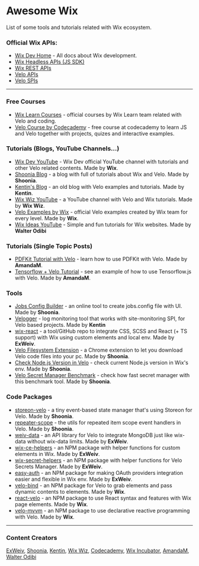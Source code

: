 # Awesome Wix

List of some tools and tutorials related with Wix ecosystem.

### Official Wix APIs:

- [Wix Dev Home](https://dev.wix.com/) - All docs about Wix development.
- [Wix Headless APIs (JS SDK)](https://dev.wix.com/docs/sdk)
- [Wix REST APIs](https://dev.wix.com/docs/rest)
- [Velo APIs](https://www.wix.com/velo/reference/)
- [Velo SPIs](https://www.wix.com/velo/reference/spis/)

---

### Free Courses

- [Wix Learn Courses](https://www.wix.com/learn/library/coding/courses) - official courses by Wix Learn team related with Velo and coding.
- [Velo Course by Codecademy](https://www.codecademy.com/learn/create-a-professional-website-with-velo-by-wix) - free course at codecademy to learn JS and Velo together with projects, quizes and interactive examples.

### Tutorials (Blogs, YouTube Channels...)

- [Wix Dev YouTube](https://www.youtube.com/@WixforDevelopers) - Wix Dev official YouTube channel with tutorials and other Velo related contents. Made by **Wix**.
- [Shoonia Blog](https://shoonia.site/) - a blog with full of tutorials about Wix and Velo. Made by **Shoonia**.
- [Kentin's Blog](https://enhancementstudio.wixsite.com/leg-me-up/blog) - an old blog with Velo examples and tutorials. Made by **Kentin**.
- [Wix Wiz YouTube](https://www.youtube.com/@thewixwiz) - a YouTube channel with Velo and Wix tutorials. Made by **Wix Wiz**.
- [Velo Examples by Wix](https://www.wix.com/velo/examples) - official Velo examples created by Wix team for every level. Made by **Wix**.
- [Wix Ideas YouTube](https://www.youtube.com/@wixideas) - Simple and fun tutorials for Wix websites. Made by **Walter Odibi**

### Tutorials (Single Topic Posts)

- [PDFKit Tutorial with Velo](https://github.com/amandamartin-dev/pdfkit-demo-wixstudio) - learn how to use PDFKit with Velo. Made by **AmandaM**.
- [Tensorflow + Velo Tutorial](https://github.com/amandamartin-dev/velo-tensorflow) - see an example of how to use Tensorflow.js with Velo. Made by **AmandaM**.

### Tools

- [Jobs Config Builder](https://shoonia.github.io/jobs.config/) - an online tool to create jobs.config file with UI. Made by **Shoonia**.
- [Velogger](https://velogger.dev/) - log monitoring tool that works with site-monitoring SPI, for Velo based projects. Made by **Kentin**
- [wix-react](https://github.com/ExWeiv/wix-react) - a tool/GitHub repo to integrate CSS, SCSS and React (+ TS support) with Wix using custom elements and local env. Made by **ExWeiv**.
- [Velo Filesystem Extension](https://chromewebstore.google.com/detail/velo-filesystem/gjmdfafehkeddjhielckakekclainbpn) - a Chrome extension to let you download Velo code files into your pc. Made by **Shoonia**.
- [Check Node.js Version in Velo](https://shoonia.site/wix-velo-nodejs-version/) - check current Node.js version in Wix's env. Made by **Shoonia**.
- [Velo Secret Manager Benchmark](https://shoonia.site/secret-manager-benchmark/) - check how fast secret manager with this benchmark tool. Made by **Shoonia**.

### Code Packages

- [storeon-velo](https://www.npmjs.com/package/storeon-velo) - a tiny event-based state manager that's using Storeon for Velo. Made by **Shoonia**.
- [repeater-scope](https://www.npmjs.com/package/repeater-scope) - the utils for repeated item scope event handlers in Velo. Made by **Shoonia**.
- [weiv-data](https://github.com/ExWeiv/weiv-data) - an API library for Velo to integrate MongoDB just like wix-data without wix-data limits. Made by **ExWeiv**.
- [wix-ce-helpers](https://github.com/ExWeiv/wix-ce-helpers) - an NPM package with helper functions for custom elements in Wix. Made by **ExWeiv**.
- [wix-secret-helpers](https://github.com/ExWeiv/wix-secret-helpers) - an NPM package with helper functions for Velo Secrets Manager. Made by **ExWeiv**.
- [easy-auth](https://github.com/ExWeiv/easy-auth) - an NPM package for making OAuth providers integration easier and flexible in Wix env. Made by **ExWeiv**.
- [velo-bind](https://wix-incubator.github.io/velo/) - an NPM package for Velo to grab elements and pass dynamic contents to elements. Made by **Wix**.
- [react-velo](https://github.com/wix-incubator/react-velo) - an NPM package to use React syntax and features with Wix page elements. Made by **Wix**.
- [velo-mvvm](https://www.npmjs.com/package/@wix/velo-mvvm) - an NPM package to use declarative reactive programming with Velo. Made by **Wix**.

---

### Content Creators

[ExWeiv](https://github.com/ExWeiv), [Shoonia](https://github.com/shoonia), [Kentin](mailto:quentin@enhancement.studio), [Wix Wiz](https://www.youtube.com/@thewixwiz), [Codecademy](https://www.codecademy.com/), [Wix Incubator](https://github.com/wix-incubator/), [AmandaM](https://github.com/amandamartin-dev), [Walter Odibi](https://www.youtube.com/@wixideas)
